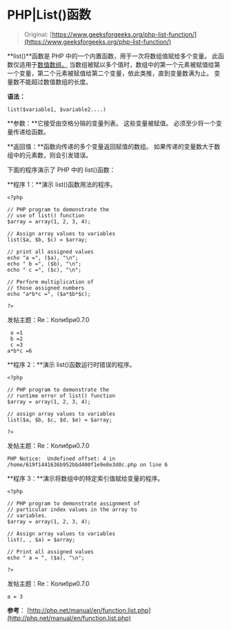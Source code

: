 # PHP|List()函数

> Original: [https://www.geeksforgeeks.org/php-list-function/](https://www.geeksforgeeks.org/php-list-function/)

**list()**函数是 PHP 中的一个内置函数，用于一次将数组值赋给多个变量。 此函数仅适用于[数值数组。](https://www.geeksforgeeks.org/php-arrays/) 当数组被赋以多个值时，数组中的第一个元素被赋值给第一个变量，第二个元素被赋值给第二个变量，依此类推，直到变量数满为止。 变量数不能超过数值数组的长度。

**语法：**

```
list($variable1, $variable2....)
```

**参数：**它接受由空格分隔的变量列表。 这些变量被赋值。 必须至少将一个变量传递给函数。

**返回值：**函数向传递的多个变量返回赋值的数组。 如果传递的变量数大于数组中的元素数，则会引发错误。

下面的程序演示了 PHP 中的 list()函数：

**程序 1：**演示 list()函数用法的程序。

```
<?php

// PHP program to demonstrate the 
// use of list() function 
$array = array(1, 2, 3, 4);

// Assign array values to variables 
list($a, $b, $c) = $array; 

// print all assigned values 
echo "a =", ($a), "\n";
echo " b =", ($b), "\n";
echo " c =", ($c), "\n"; 

// Perform multiplication of
// those assigned numbers
echo "a*b*c =", ($a*$b*$c); 

?>
```

发帖主题：Re：Колибри0.7.0

```
 a =1
 b =2
 c =3
a*b*c =6
```

**程序 2：**演示 list()函数运行时错误的程序。

```
<?php

// PHP program to demonstrate the 
// runtime error of list() function 
$array = array(1, 2, 3, 4);

// assign array values to variables 
list($a, $b, $c, $d, $e) = $array; 

?>
```

发帖主题：Re：Колибри0.7.0

```
PHP Notice:  Undefined offset: 4 in 
/home/619f1441636b952bbd400f1e9e8e3d0c.php on line 6

```

**程序 3：**演示将数组中的特定索引值赋给变量的程序。

```
<?php

// PHP program to demonstrate assignment of 
// particular index values in the array to 
// variables. 
$array = array(1, 2, 3, 4);

// Assign array values to variables 
list(, , $a) = $array; 

// Print all assigned values 
echo " a = ", ($a), "\n";  

?>
```

发帖主题：Re：Колибри0.7.0

```
a = 3

```

**参考**：
[http://php.net/manual/en/function.list.php](http://php.net/manual/en/function.list.php)